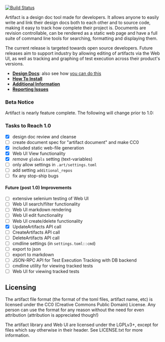 [![Build Status](https://travis-ci.org/vitiral/artifact.svg?branch=master)](https://travis-ci.org/vitiral/artifact)

Artifact is a design doc tool made for developers. It allows anyone to
easily write and link their design docs both to each other and to source code,
making it easy to track how complete their project is.
Documents are revision controllable, can be rendered as a static
web page and have a full suite of command line tools for searching,
formatting and displaying them.

The current release is targeted towards open source developers. Future releases
aim to support industry by allowing editing of artifacts via the Web UI, as
well as tracking and graphing of test execution across their product's versions.

- [**Design Docs**][2]: also see how [you can do this][1]
- [**How To Install**][3]
- [**Additional Information**][4]
- [**Reporting Issues**][5]

[1]: https://github.com/vitiral/artifact/wiki/Exporting-Html
[2]: http://vitiral.github.io/artifact/
[3]: https://github.com/vitiral/artifact/wiki/User-Guide
[4]: https://github.com/vitiral/artifact/wiki
[5]: https://github.com/vitiral/artifact/issues

### Beta Notice
Artifact is nearly feature complete. The following will change prior to 1.0:

### Tasks to Reach 1.0
- [x] design doc review and cleanse
- [ ] create document spec for "artifact document" and make CC0
- [x] included static web-file generation
- [x] Web UI View functionality
- [x] *remove* `globals` setting (text-variables)
- [ ] only allow settings in `.art/settings.toml`
- [ ] add setting `additional_repos`
- [ ] fix any stop-ship bugs

#### Future (post 1.0) Improvements
- [ ] extensive selenium testing of Web UI
- [ ] Web UI search/filter functionality
- [ ] Web UI markdown rendering
- [ ] Web UI edit functionality
- [ ] Web UI create/delete functionality
- [x] UpdateArtifacts API call
- [ ] CreateArtifacts API call
- [ ] DeleteArtifacts API call
- [ ] cmdline settings (in `settings.toml::cmd`)
- [ ] export to json
- [ ] export to markdown
- [ ] JSON-RPC API for Test Execution Tracking with DB backend
- [ ] cmdline utility for viewing tracked tests
- [ ] Web UI for viewing tracked tests

## Licensing
The artifact file format (the format of the toml files, artifact name, etc) is
licensed under the CC0 (Creative Commons Public Domain) License. Any person can
use the format for any reason without the need for even attribution (attribution
is appreciated though!)

The artifact library and Web UI are licensed under the LGPLv3+, except for files
which say otherwise in their header. See LICENSE.txt for more information.

